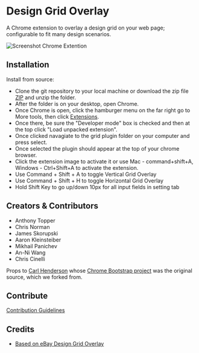 Design Grid Overlay
===================

A Chrome extension to overlay a design grid on your web page; configurable to fit many design scenarios.  

![Screenshot Chrome Extention](https://user-images.githubusercontent.com/64445558/109747474-05ed2e80-7b8c-11eb-92b8-bae76781d436.png)

## Installation

Install from source:

* Clone the git repository to your local machine or download the zip file [ZIP](https://github.com/cc-ebay/design-grid-overlay/archive/master.zip) and unzip the folder.
* After the folder is on your desktop, open Chrome.
* Once Chrome is open, click the hamburger menu on the far right go to More tools, then click [Extensions](chrome://extensions/).
* Once there, be sure the "Developer mode" box is checked and then at the top click "Load unpacked extension".
* Once clicked navagiate to the grid plugin folder on your computer and press select.
* Once selected the plugin should appear at the top of your chrome browser.
* Click the extension image to activate it or use Mac - command+shift+A, Windows - Ctrl+Shift+A to activate the extension.
* Use Command + Shift + A to toggle Vertical Grid Overlay
* Use Command + Shift + H to toggle Horizontal Grid Overlay
* Hold Shift Key to go up/down 10px for all input fields in setting tab

## Creators & Contributors

* Anthony Topper
* Chris Norman
* James Skorupski
* Aaron Kleinsteiber
* Mikhail Panichev
* An-Ni Wang
* Chris Cinelli

Props to [Carl Henderson](https://github.com/chuckhendo) whose [Chrome Bootstrap project](https://github.com/chuckhendo/chrome-bootstrap) was the original source, which we forked from.

## Contribute

[Contribution Guidelines](CONTRIBUTING.md)

## Credits

* [Based on eBay Design Grid Overlay](https://github.com/cc-ebay/design-grid-overlay)
